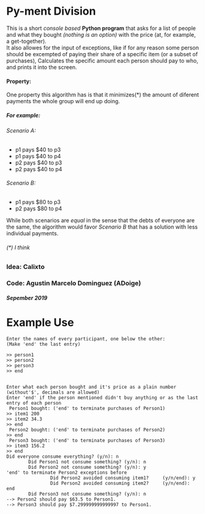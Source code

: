 # Py-ment Division 

This is a short *console based* **Python program** that asks for a list of people and what they bought *(nothing is an option)* with the price (at, for example, a get-together).  
It also allowes for the input of exceptions, like if for any reason some person should be excempted of paying their share of a specific item (or a subset of purchases),
Calculates the specific amount each person should pay to who, and prints it into the screen.

#### Property:  
One property this algorithm has is that it minimizes(*) the amount of diferent payments the whole group will end up doing.

##### For example:  
###### *Scenario A:*
- p1 pays $40 to p3
- p1 pays $40 to p4
- p2 pays $40 to p3
- p2 pays $40 to p4
###### *Scenario B:*
- p1 pays $80 to p3
- p2 pays $80 to p4

While both scenarios are *equal* in the sense that the debts of everyone are the same, the algorithm would favor *Scenario B* that has a solution with less individual payments.  
###### (*) I think

### Idea: Calixto
### Code: Agustin Marcelo Dominguez (ADoige)
##### Sepember 2019

# Example Use

    Enter the names of every participant, one below the other:
    (Make 'end' the last entry)  

    >> person1
    >> person2
    >> person3
    >> end


    Enter what each person bought and it's price as a plain number     (without'$', decimals are allowed)
    Enter 'end' if the person mentioned didn't buy anything or as the last entry of each person
     Person1 bought: ('end' to terminate purchases of Person1)
    >> item1 200
    >> item2 34.3
    >> end
     Person2 bought: ('end' to terminate purchases of Person2)
    >> end
     Person3 bought: ('end' to terminate purchases of Person3)
    >> item3 156.2
    >> end
    Did everyone consume everything? (y/n): n
            Did Person1 not consume something? (y/n): n
            Did Person2 not consume something? (y/n): y
    'end' to terminate Person2 exceptions before
                    Did Person2 avoided consuming item1?     (y/n/end): y
                    Did Person2 avoided consuming item2?     (y/n/end): end
            Did Person3 not consume something? (y/n): n
    --> Person2 should pay $63.5 to Person1.
    --> Person3 should pay $7.299999999999997 to Person1.
